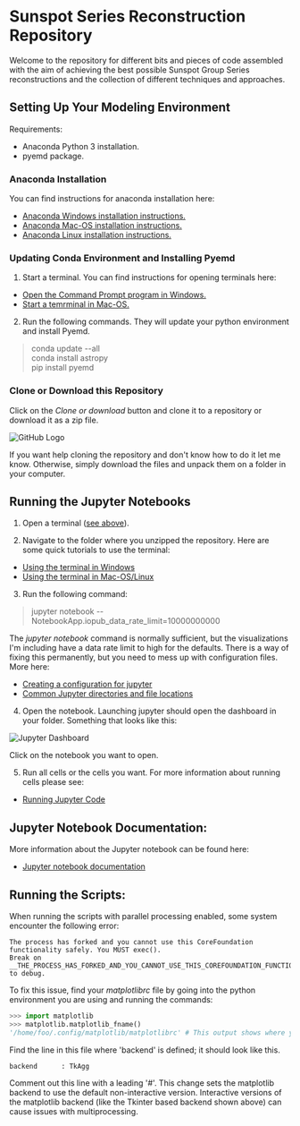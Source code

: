 # Sunspot Series Reconstruction Repository

Welcome to the repository for different bits and pieces of code assembled with the aim of achieving the best possible Sunspot Group Series reconstructions and the collection of different techniques and approaches.

## Setting Up Your Modeling Environment ##

Requirements:

* Anaconda Python 3 installation.
* pyemd package.

### Anaconda Installation ###

You can find instructions for anaconda installation here:

* [Anaconda Windows installation instructions.](https://docs.anaconda.com/anaconda/install/windows)
* [Anaconda Mac-OS installation instructions.](https://docs.anaconda.com/anaconda/install/mac-os)
* [Anaconda Linux installation instructions.](https://docs.anaconda.com/anaconda/install/linux)

### Updating Conda Environment and Installing Pyemd ###

<a id='terminal'></a>
1. Start a terminal.  You can find instructions for opening terminals here:

  * [Open the Command Prompt program in Windows.](http://www.wikihow.com/Open-the-Command-Prompt-in-Windows)
  * [Start a temrminal in Mac-OS.](http://www.wikihow.com/Open-a-Terminal-Window-in-Mac)
  
2. Run the following commands.  They will update your python environment and install Pyemd.

> conda update --all  
> conda install astropy   
> pip install pyemd 

### Clone or Download this Repository ###

Click on the _Clone or download_ button and clone it to a repository or download it as a zip file.

![GitHub Logo](https://help.github.com/assets/images/help/repository/clone-repo-clone-url-button.png)

If you want help cloning the repository and don't know how to do it let me know.  Otherwise, simply download the files and unpack them on a folder in your computer.


## Running the Jupyter Notebooks ##

1. Open a terminal ([see above](#terminal)).

2. Navigate to the folder where you unzipped the repository.  Here are some quick tutorials to use the terminal:
  * [Using the terminal in Windows](https://www.digitalcitizen.life/command-prompt-how-use-basic-commands)
  * [Using the terminal in Mac-OS/Linux](https://computers.tutsplus.com/tutorials/navigating-the-terminal-a-gentle-introduction--mac-3855)
  
3. Run the following command:

> jupyter notebook --NotebookApp.iopub_data_rate_limit=10000000000

The _jupyter notebook_ command is normally sufficient, but the visualizations I'm including have a data rate limit to high for the defaults.  There is a way of fixing this permanently, but you need to mess up with configuration files.  More here:

* [Creating a configuration for jupyter](https://jupyter-notebook.readthedocs.io/en/latest/config.html)
* [Common Jupyter directories and file locations](https://jupyter.readthedocs.io/en/latest/projects/jupyter-directories.html)

4. Open the notebook.  Launching jupyter should open the dashboard in your folder.  Something that looks like this:

![Jupyter Dashboard](https://jupyter.readthedocs.io/en/latest/_images/tryjupyter_file.png)

Click on the notebook you want to open.

5. Run all cells or the cells you want.  For more information about running cells please see:

* [Running Jupyter Code](https://jupyter-notebook.readthedocs.io/en/latest/examples/Notebook/Running%20Code.html)


## Jupyter Notebook Documentation: ##

More information about the Jupyter notebook can be found here:

* [Jupyter notebook documentation](https://jupyter-notebook.readthedocs.io/en/latest/index.html)

## Running the Scripts: ##

When running the scripts with parallel processing enabled, some system encounter the following error:

```
The process has forked and you cannot use this CoreFoundation functionality safely. You MUST exec().
Break on __THE_PROCESS_HAS_FORKED_AND_YOU_CANNOT_USE_THIS_COREFOUNDATION_FUNCTIONALITY___YOU_MUST_EXEC__() to debug.
```

To fix this issue, find your _matplotlibrc_ file by going into the python environment you are using and running the commands:
```python
>>> import matplotlib
>>> matplotlib.matplotlib_fname()
'/home/foo/.config/matplotlib/matplotlibrc' # This output shows where your matplotlibrc file is located
```

Find the line in this file where 'backend' is defined; it should look like this.
```
backend      : TkAgg
```
Comment out this line with a leading '#'. This change sets the matplotlib backend to use the default non-interactive  version.
Interactive versions of the matplotlib backend (like the Tkinter based backend shown above) can cause issues with multiprocessing.